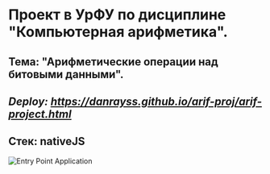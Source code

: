# **Проект в УрФУ по дисциплине "Компьютерная арифметика".**
## Тема: "Арифметические операции над битовыми данными".
## *Deploy: https://danrayss.github.io/arif-proj/arif-project.html* <br />
## Стек: nativeJS
![Entry Point Application](https://github.com/user-attachments/assets/7b697779-5a4a-4664-ab90-2afc773176c5)
